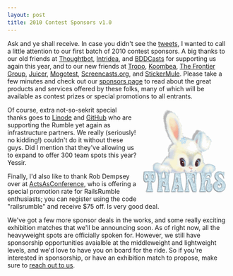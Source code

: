 ```yaml
---
layout: post
title: 2010 Contest Sponsors v1.0
---
```

Ask and ye shall receive. In case you didn't see the
[tweets](http://twitter.com/railsrumble), I wanted to call a little attention
to our first batch of 2010 contest sponsors. A big thanks to our old friends
at [Thoughtbot](http://thoughtbot.com), [Intridea](http://intridea.com), and
[BDDCasts](http://bddcasts.com) for supporting us again this year, and to our
new friends at [Tropo](http://tropo.com), [Koombea](http://koombea.com), [The
Frontier Group](http://thefrontiergroup.com.au),
[Juicer](http://uploadjuicer.com), [Mogotest](http://mogotest.com),
[Screencasts.org](http://screencasts.org), and
[StickerMule](http://stickermule.com). Please take a few minutes and check out
our [sponsors page](/sponsors) to read about the great products and services
offered by these folks, many of which will be available as contest prizes or
special promotions to all entrants.

<img src="/images/2010/8/thank-you.gif" style="float: right; margin: 0 0 10px 10px"/>

Of course, extra not-so-sekrit special thanks goes to
[Linode](http://linode.com) and [GitHub](http://github.com) who are supporting
the Rumble yet again as infrastructure partners. We really (seriously! no
kidding!) couldn't do it without these guys. Did I mention that they've
allowing us to expand to offer 300 team spots this year? Yessir.

Finally, I'd also like to thank Rob Dempsey over at
[ActsAsConference](http://actsasconference.com), who is offering a special
promotion rate for RailsRumble enthusiasts; you can register using the code
"railsrumble" and receive $75 off. Is very good deal.

We've got a few more sponsor deals in the works, and some really exciting
exhibition matches that we'll be announcing soon. As of right now, all the
heavyweight spots are officially spoken for. However, we still have
sponsorship opportunities avaialble at the middleweight and lightweight
levels, and we'd love to have you on board for the ride. So if you're
interested in sponsorship, or have an exhibition match to propose, make sure
to [reach out to us](mailto:organizers@railsrumble.com).
